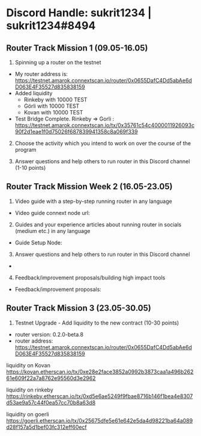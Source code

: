# Discord Handle: sukrit1234 | sukrit1234#8494

## Router Track Mission 1 (09.05-16.05)

1) Spinning up a router on the testnet
- My router address is: https://testnet.amarok.connextscan.io/router/0x0655DafC4Dd5abAe6dD063E4F35527d835838159
- Added liquidity 
   - Rinkeby with 10000 TEST
   - Görli with 10000 TEST
   - Kovan with 10000 TEST
- Test Bridge Complete.
    Rinkeby => Gorli : https://testnet.amarok.connextscan.io/tx/0x35761c54c4000011926093c90f2d1eae1f0d75026f687839941358c8a069f339


2) Choose the activity which you intend to work on over the course of the program
 

3) Answer questions and help others to run router in this Discord channel (1-10 points)



## Router Track Mission Week 2 (16.05-23.05)

1) Video guide with a step-by-step running router in any language
- Video guide connext node url: 

2) Guides and your experience articles about running router in socials (medium etc.) in any language
- Guide Setup Node: 

3) Answer questions and help others to run router in this Discord channel
- 

4) Feedback/improvement proposals/building high impact tools
- Feedback/improvement proposals: 



## Router Track Mission 3 (23.05-30.05)

1) Testnet Upgrade - Add liquidity to the new contract (10-30 points)
- router version: 0.2.0-beta.8 
- router address:  https://testnet.amarok.connextscan.io/router/0x0655DafC4Dd5abAe6dD063E4F35527d835838159

liquidity on Kovan
https://kovan.etherscan.io/tx/0xe28e2face3852a0992b3873caa1a496b26261e609f22a7a8762e95560d3e2962

liquidity on rinkeby
https://rinkeby.etherscan.io/tx/0xd5e6ae5249f9fbae8716b146f1bea4e8307d53ae9a57c44f0ea57cc70b8a63d8

liquidity on goerli
https://goerli.etherscan.io/tx/0x25675dfe5e61e642e5da4d98221ba64a089d28f157a5d1bef03fc312eff60ecf
